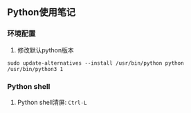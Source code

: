 ## Python使用笔记

### 环境配置

1. 修改默认python版本
```
sudo update-alternatives --install /usr/bin/python python /usr/bin/python3 1
```

### Python shell

1. Python shell清屏: `Ctrl-L`
